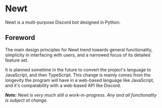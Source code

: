 # Newt

Newt is a multi-purpose Discord bot designed in Python.

## Foreword

The main design principles for Newt trend towards general functionality, simplicity in interfacing with users, and a narrowed focus of its detailed feature set.

It is planned sometime in the future to convert the project's language to JavaScript, and then TypeScript. This change is mainly comes from the longevity the program will have in a web-based language like JavaScript, and it's compatability with a web-based API like Discord.

***Note:** Newt is very much still a work-in-progress. Any and all functionality is subject ot change.*
